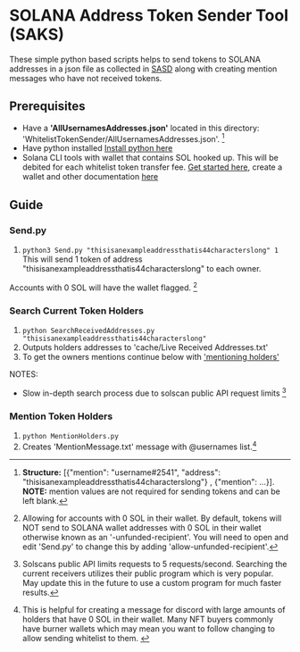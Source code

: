 # SOLANA Address Token Sender Tool (SAKS)

These simple python based scripts helps to send tokens to SOLANA addresses in a json file as collected in [SASD](https://github.com/Dean-Overton/solana-discord-nft-tools/tree/main/DiscordChannelSolanaAddressScraper) along with creating mention messages who have not received tokens.

## Prerequisites
- Have a __'AllUsernamesAddresses.json'__ located in this directory: 'WhitelistTokenSender/AllUsernamesAddresses.json'. [^structureofallusernames]
- Have python installed [Install python here](https://www.python.org/downloads/)
- Solana CLI tools with wallet that contains SOL hooked up. This will be debited for each whitelist token transfer fee. [Get started here](https://docs.solana.com/cli/install-solana-cli-tools#windows), create a wallet and other documentation [here](https://docs.solana.com/cli)

## Guide

### Send.py
1) ```python3 Send.py "thisisanexampleaddressthatis44characterslong" 1``` This will send 1 token of address "thisisanexampleaddressthatis44characterslong" to each owner.

Accounts with 0 SOL will have the wallet flagged. [^0sol]

### Search Current Token Holders 
1) ```python SearchReceivedAddresses.py "thisisanexampleaddressthatis44characterslong"```
2) Outputs holders addresses to 'cache/Live Received Addresses.txt'
3) To get the owners mentions continue below with ['mentioning holders'](https://github.com/Dean-Overton/solana-discord-nft-tools/tree/main/WhitelistTokenSender/README.md#Mention-Token-Holders)

NOTES: 
- Slow in-depth search process due to solscan public API request limits [^solscanlimits]

### Mention Token Holders 
1) ```python MentionHolders.py```
2) Creates 'MentionMessage.txt' message with @usernames list.[^message]

[^structureofallusernames]: __Structure:__ [{"mention": "username#2541", "address": "thisisanexampleaddressthatis44characterslong"} , {"mention": ...}]. <br> __NOTE:__ mention values are not required for sending tokens and can be left blank.
[^0sol]: Allowing for accounts with 0 SOL in their wallet. By default, tokens will NOT send to SOLANA wallet addresses with 0 SOL in their wallet otherwise known as an '-unfunded-recipient'. You will need to open and edit 'Send.py' to change this by adding 'allow-unfunded-recipient'.
[^solscanlimits]: Solscans public API limits requests to 5 requests/second. Searching the current receivers utilizes their public program which is very popular. May update this in the future to use a custom program for much faster results.
[^message]: This is helpful for creating a message for discord with large amounts of holders that have 0 SOL in their wallet. Many NFT buyers commonly have burner wallets which may mean you want to follow changing to allow sending whitelist to them. [^0sol]
